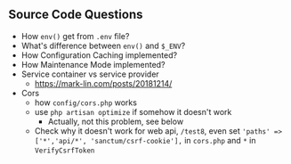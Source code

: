 ## Source Code Questions

* How `env()` get from `.env` file?
* What's difference between `env()` and `$_ENV`?
* How Configuration Caching implemented?
* How Maintenance Mode implemented?
* Service container vs service provider
  * https://mark-lin.com/posts/20181214/
* Cors
  * how `config/cors.php` works
  * use `php artisan optimize` if somehow it doesn't work
    * Actually, not this problem, see below
  * Check why it doesn't work for web api, `/test8`, even set `'paths' => ['*','api/*', 'sanctum/csrf-cookie'],` in `cors.php` and `*` in `VerifyCsrfToken`

